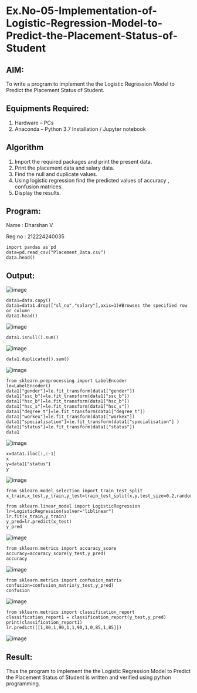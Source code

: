 # Ex.No-05-Implementation-of-Logistic-Regression-Model-to-Predict-the-Placement-Status-of-Student

## AIM:
To write a program to implement the the Logistic Regression Model to Predict the Placement Status of Student.

## Equipments Required:
1. Hardware – PCs
2. Anaconda – Python 3.7 Installation / Jupyter notebook

## Algorithm
1. Import the required packages and print the present data.
2. Print the placement data and salary data.
3. Find the null and duplicate values.
4. Using logistic regression find the predicted values of accuracy , confusion matrices.
5. Display the results.
 
## Program:
Name : Dharshan V

Reg no : 212224240035

```
import pandas as pd
data=pd.read_csv("Placement_Data.csv")
data.head()
```
## Output:
![image](https://github.com/user-attachments/assets/3e4e61d7-07fc-4010-b67e-4a528d517ef4)

```
data1=data.copy()
data1=data1.drop(["sl_no","salary"],axis=1)#Browses the specified row or column
data1.head()
```
![image](https://github.com/user-attachments/assets/9e0f98c2-7980-410d-87c0-8810fdc1f1bf)
```
data1.isnull().sum()
```
![image](https://github.com/user-attachments/assets/3416e320-ae11-4199-88bc-cbe87d488cba)
```
data1.duplicated().sum()
```
![image](https://github.com/user-attachments/assets/a40289fc-c1ff-4dcd-8e85-851154030d45)
```
from sklearn.preprocessing import LabelEncoder
le=LabelEncoder()
data1["gender"]=le.fit_transform(data1["gender"])
data1["ssc_b"]=le.fit_transform(data1["ssc_b"])
data1["hsc_b"]=le.fit_transform(data1["hsc_b"])
data1["hsc_s"]=le.fit_transform(data1["hsc_s"])
data1["degree_t"]=le.fit_transform(data1["degree_t"])
data1["workex"]=le.fit_transform(data1["workex"])
data1["specialisation"]=le.fit_transform(data1["specialisation"] )     
data1["status"]=le.fit_transform(data1["status"])       
data1 
```
![image](https://github.com/user-attachments/assets/742b92d9-e8e6-4519-9f53-62af971ca1a8)
```
x=data1.iloc[:,:-1]
x
y=data1["status"]
y
```
![image](https://github.com/user-attachments/assets/cfb9dfd6-3c61-4fb8-9a33-a2864da1de43)
```
from sklearn.model_selection import train_test_split
x_train,x_test,y_train,y_test=train_test_split(x,y,test_size=0.2,random_state=0)
```
```
from sklearn.linear_model import LogisticRegression
lr=LogisticRegression(solver="liblinear")
lr.fit(x_train,y_train)
y_pred=lr.predict(x_test)
y_pred
```
![image](https://github.com/user-attachments/assets/535e4b37-406c-47a6-922f-3b1632355024)
```
from sklearn.metrics import accuracy_score
accuracy=accuracy_score(y_test,y_pred)
accuracy
```
![image](https://github.com/user-attachments/assets/955c1a80-72f2-4b5a-9922-69ef3ca128db)

```
from sklearn.metrics import confusion_matrix
confusion=confusion_matrix(y_test,y_pred)
confusion
```
![image](https://github.com/user-attachments/assets/6f11334a-e0ad-4be7-b175-5ad83ffa8e9f)

```
from sklearn.metrics import classification_report
classification_report1 = classification_report(y_test,y_pred)
print(classification_report1)
lr.predict([[1,80,1,90,1,1,90,1,0,85,1,85]])
```
![image](https://github.com/user-attachments/assets/a0fe45ba-ef4f-4e1f-ac2e-6695a686a62e)

## Result:
Thus the program to implement the the Logistic Regression Model to Predict the Placement Status of Student is written and verified using python programming.
